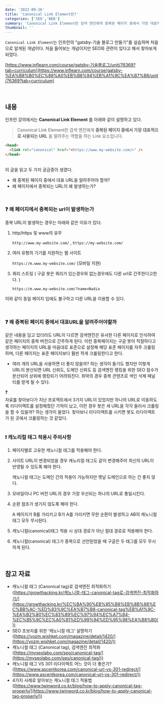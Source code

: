 ```yaml
---
date: '2022-09-26'
title: 'Canonical Link Element란?'
categories: ['SEO','WEB']
summary: 'Canonical Link Element란 검색 엔진에게 중복된 페이지 중에서 가장 대표적으로 사용되는 URL을 알려주는 역할을 하는 Link 요소이다. 검색 엔진에 왜 중복된 페이지 중에서 대표URL을 알려주어야 할까? 왜 중복되는 URL이 발생하는걸까?'
thumbnail: ''
---
```


`Canonical Link Element`는 인프런의 "gatsby-기술 블로그 만들기"를 실습하며 처음으로 알게된 개념이다. 처음 들어보는 개념이지만 SEO와 관련이 있다고 해서 찾아보게 되었다.

[https://www.inflearn.com/course/gatsby-기술블로그/unit/76369?tab=curriculum](https://www.inflearn.com/course/gatsby-%EA%B8%B0%EC%88%A0%EB%B8%94%EB%A1%9C%EA%B7%B8/unit/76369?tab=curriculum)

<br>

## 내용

인프런 강의에서는 **Canonical Link Element** 를 아래와 같이 설명하고 있다.

> Canonical Link Element란 검색 엔진에게 **중복된 페이지 중에서 가장 대표적으로 사용되는 URL**
> 을 알려주는 역할을 하는 Link 요소입니다.

```html
<head>
  <link rel="canonical" href="<https://www.my-website.com/>" />
</head>
```

<br />
이 글을 읽고 두 가지 궁금증이 생겼다.

- 왜 중복된 페이지 중에서 대표 URL을 알려주어야 할까?
- 왜 페이지에서 중복되는 URL이 왜 발생하는가?

<br />

### ❓ 왜 페이지에서 중복되는 url이 발생하는가

중복 URL이 발생하는 경우는 아래와 같은 이유가 있다.

1. http/https 및 www의 유무

   `http://www.my-website.com/` , `https://my-website.com/`

2. 여러 유형의 기기를 지원하는 웹 사이트

   `https://m.www.my-website.com/` (모바일 지원)

3. 쿼리 스트링 ( 구글 봇은 쿼리가 있는경우와 없는경우에도 다른 url로 간주한다고한다. )

   `https://m.www.my-website.com/?name=Nadia`

이와 같이 동일 페이지 임에도 불구하고 다른 URL을 이용할 수 있다.

<br />

### ❓ 왜 중복된 페이지 중에서 대표URL을 알려주어야할까

같은 내용을 담고 있더라도 URL이 다르면 검색엔진은 유사한 다른 페이지로 인식하여 같은 페이지의 중복 버전으로 간주하게 된다. 이런 중복페이지는 구글 봇이 적절하다고 생각하는 페이지의 URL을 마음대로 표준으로 설정해 해당 표준 페이지를 자주 크롤링하며, 다른 페이지는 표준 페이지보다 훨씬 적게 크롤링한다고 한다.

- 여러 개의 URL을 사용하면 더 좋지 않을까? 하는 생각이 들기도 했지만 이렇게 URL이 분산되면 URL 신뢰도, 도메인 신뢰도 등 검색엔진 랭킹을 위한 SEO 점수가 분산되어 상위에 랭킹되기 어려워진다. 최악의 경우 중복 콘텐츠로 색인 삭제 페널티를 받게 될 수 있다.

<aside>
   <div class="icon"> ❓ </div>
 자료를 찾아보다가 지난 프로젝트에서 3가지 URL이 있었지만 하나의 URL로 이동하도록 리다이랙트를 설정해줬던 기억이 났고, 이런 경우 봇은 세 URL을 각각 들러서 크롤링을 할 수 있을까? 하는 생각이 들었다. 찾아보니 리다이렉트를 시키면 봇도 리다이렉트가 된 곳에서 크롤링하는 것 같았다.

</aside>

<br />

### ❗ 캐노리컬 태그 적용시 주의사항

1. 페이지별로 고유한 캐노니컬 태그를 적용해야 한다.
2. 사이트 URL이 변경되었을 경우 캐노리컬 태그도 같이 변경해주어 최신의 URL이 반영될 수 있도록 해야 한다.

   캐노니컬 태그는 도메인 간의 적용이 가능하지만 옛날 도메인으로 하는 건 좋지 않다.

3. 모바일이나 PC 버전 URL의 경우 가장 우선되는 하나의 URL로 통일시킨다.
4. 순환 참조가 생기지 않도록 해야 한다.

   A 페이지가 B를 가리키고 B가 A를 가리키면 무한 순환이 발생하고 AB의 캐노니컬 태그 모두 무시된다.

5. 캐노니컬(canonical)태그 적용 시 상대 경로가 아닌 절대 경로로 적용해야 한다.
6. 캐노니컬(canonical) 태그가 중복으로 선언된었을 때 구글은 두 태그를 모두 무시하게 된다.

<br />

## 참고 자료

- 캐노니컬 태그 (Canonical tag)로 검색엔진 최적화하기 ([https://growthacking.kr/캐노니컬-태그-canonical-tag로-검색엔진-최적화하기/](https://growthacking.kr/%EC%BA%90%EB%85%B8%EB%8B%88%EC%BB%AC-%ED%83%9C%EA%B7%B8-canonical-tag%EB%A1%9C-%EA%B2%80%EC%83%89%EC%97%94%EC%A7%84-%EC%B5%9C%EC%A0%81%ED%99%94%ED%95%98%EA%B8%B0/))
- SEO 초보자를 위한 ‘캐노니컬 태그’ 설명하기 ([https://yozm.wishket.com/magazine/detail/1420/](https://yozm.wishket.com/magazine/detail/1420/))
- 캐노니컬 태그 (Canonical tag), 검색엔진 최적화 ([https://myseolabo.com/seo/canonical-tag/](https://myseolabo.com/seo/canonical-tag/))
- 캐노니컬 태그 VS 301 리다이렉트 어느 것이 더 좋은가? ([https://www.ascentkorea.com/canonical-url-vs-301-redirect/](https://www.ascentkorea.com/canonical-url-vs-301-redirect/))
- 4가지 사례로 알아보는 캐노니컬 태그 적용법([https://www.twinword.co.kr/blog/how-to-apply-canonical-tag-properly/](https://www.twinword.co.kr/blog/how-to-apply-canonical-tag-properly/))
